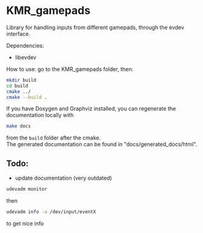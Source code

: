 # KMR_gamepads

Library for handling inputs from different gamepads, through the evdev interface.

Dependencies:
- libevdev

How to use: go to the KMR_gamepads folder, then:
```bash
mkdir build
cd build
cmake ../
cmake --build .
```

If you have Doxygen and Graphviz installed, you can regenerate the documentation locally with
```bash
make docs
```
from the `build` folder after the cmake.  
The generated documentation can be found in "docs/generated_docs/html".


## Todo:
- update documentation (very outdated)

```bash
udevadm monitor
```

then 

```bash
udevadm info -a /dev/input/eventX
```
to get nice info